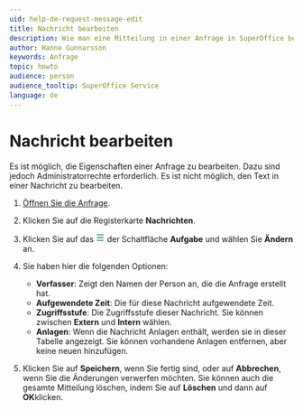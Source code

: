 ```yaml
---
uid: help-de-request-message-edit
title: Nachricht bearbeiten
description: Wie man eine Mitteilung in einer Anfrage in SuperOffice bearbeitet
author: Hanne Gunnarsson
keywords: Anfrage
topic: howto
audience: person
audience_tooltip: SuperOffice Service
language: de
---
```


# Nachricht bearbeiten

Es ist möglich, die Eigenschaften einer Anfrage zu bearbeiten. Dazu sind jedoch Administratorrechte erforderlich. Es ist nicht möglich, den Text in einer Nachricht zu bearbeiten.

1. [Öffnen Sie die Anfrage][1].
1. Klicken Sie auf die Registerkarte **Nachrichten**.
1. Klicken Sie auf das ![Symbol][img1] der Schaltfläche **Aufgabe** und wählen Sie **Ändern** an.
1. Sie haben hier die folgenden Optionen:
    * **Verfasser**: Zeigt den Namen der Person an, die die Anfrage erstellt hat.
    * **Aufgewendete Zeit**: Die für diese Nachricht aufgewendete Zeit.
    * **Zugriffsstufe**: Die Zugriffsstufe dieser Nachricht. Sie können zwischen **Extern** und **Intern** wählen.
    * **Anlagen**: Wenn die Nachricht Anlagen enthält, werden sie in dieser Tabelle angezeigt. Sie können vorhandene Anlagen entfernen, aber keine neuen hinzufügen.

1. Klicken Sie auf **Speichern**, wenn Sie fertig sind, oder auf **Abbrechen**, wenn Sie die Änderungen verwerfen möchten. Sie können auch die gesamte Mitteilung löschen, indem Sie auf **Löschen** und dann auf **OK**klicken.

<!-- Referenced links -->
[1]: ../index.md#open

<!-- Referenced images -->
[img1]: ../../../../media/icons/btn-menu.png
